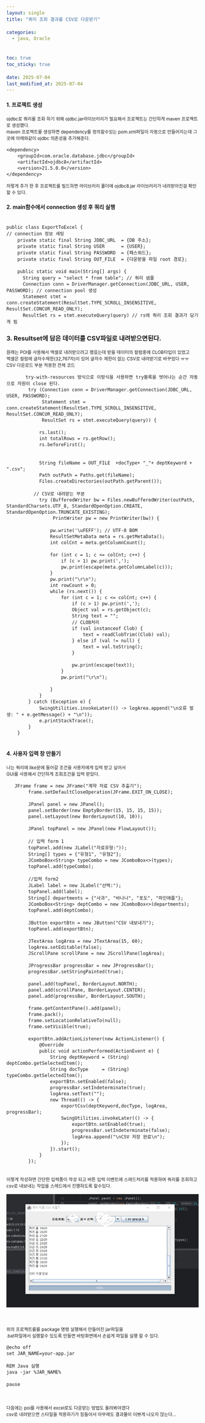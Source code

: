```yaml
---
layout: single
title: "쿼리 조회 결과를 CSV로 다운받기"

categories:
  - java, Oracle


toc: true
toc_sticky: true
 
date: 2025-07-04
last_modified_at: 2025-07-04
---
```


#### 1. 프로젝트 생성
<small>ojdbc로 쿼리를 조회 하기 위해 ojdbc.jar라이브러리가 필요해서 프로젝트는 간단하게 maven 프로젝트로 생성했다.<br/>
maven 프로젝트를 생성하면 dependency를 정의할수있는 pom.xml파일이 자동으로 만들어지는데 그곳에 아래와같이 ojdbc 의존성을 추가해준다.</small>
```
<dependency>
    <groupId>com.oracle.database.jdbc</groupId>
    <artifactId>ojdbc8</artifactId>
    <version>21.5.0.0</version>
</dependency>
```
<small>저렇게 추가 한 후 프로젝트를 빌드하면 라이브러리 폴더에 ojdbc8.jar 라이브러리가 내려받아진걸 확인할 수 있다. </small>

#### 2. main함수에서 connection 생성 후 쿼리 실행
```

public class ExportToExcel {
// connection 정보 세팅
    private static final String JDBC_URL  = {DB 주소};
    private static final String USER      = {USER};
    private static final String PASSWORD  = {패스워드};
    private static final String OUT_FILE  = {다운받을 파일 root 경로};

    public static void main(String[] args) {
      String query = "select * from table"; // 쿼리 샘플
      Connection conn = DriverManager.getConnection(JDBC_URL, USER, PASSWORD); // connection pool 생성
      Statement stmt = conn.createStatement(ResultSet.TYPE_SCROLL_INSENSITIVE, ResultSet.CONCUR_READ_ONLY);
      ResultSet rs = stmt.executeQuery(query) // rs에 쿼리 조회 결과가 담기게 됨

```

### 3. Resultset에 담은 데이터를 CSV파일로 내려받으면된다.
<small>원래는 POI를 사용해서 엑셀로 내려받으려고 했읐는데 받을 데이터의 컬럼중에 CLOB타입이 있었고 <br/>
엑셀은 컬럼에 글자수제한(32,767자)이 있어 글자수 제한이 없는 CSV로 내려받기로 바꾸었다 ㅠㅠ
<br/>
CSV 다운로드 부분 적용한 전체 코드
</small>

```
       try-with-resources 방식으로 이방식을 사용하면 try블록을 벗어나는 순간 자동으로 자원이 close 된다.
        try (Connection conn = DriverManager.getConnection(JDBC_URL, USER, PASSWORD);
             Statement stmt = conn.createStatement(ResultSet.TYPE_SCROLL_INSENSITIVE, ResultSet.CONCUR_READ_ONLY);
             ResultSet rs = stmt.executeQuery(query)) {
​
            rs.last();
            int totalRows = rs.getRow();
            rs.beforeFirst();
​
           
            String fileName = OUT_FILE  +docType+ "_"+ deptKeyword + ".csv";
            Path outPath = Paths.get(fileName);
            Files.createDirectories(outPath.getParent());
​
          // CSV로 내려받는 부분
            try (BufferedWriter bw = Files.newBufferedWriter(outPath, StandardCharsets.UTF_8, StandardOpenOption.CREATE, StandardOpenOption.TRUNCATE_EXISTING);
                 PrintWriter pw = new PrintWriter(bw)) {
​
                pw.write('\uFEFF'); // UTF-8 BOM
                ResultSetMetaData meta = rs.getMetaData();
                int colCnt = meta.getColumnCount();
​
                for (int c = 1; c <= colCnt; c++) {
                    if (c > 1) pw.print(',');
                    pw.print(escape(meta.getColumnLabel(c)));
                }
                pw.print("\r\n");
                int rowCount = 0;
                while (rs.next()) {
                    for (int c = 1; c <= colCnt; c++) {
                        if (c > 1) pw.print(',');
                        Object val = rs.getObject(c);
                        String text = "";
                        // CLOB처리
                        if (val instanceof Clob) {
                            text = readClobTrim((Clob) val);
                        } else if (val != null) {
                            text = val.toString();
                        }
                       
                        pw.print(escape(text));
                    }
                    pw.print("\r\n");
                    
                }
            }
        } catch (Exception e) {
            SwingUtilities.invokeLater(() -> logArea.append("\n오류 발생: " + e.getMessage() + "\n"));
            e.printStackTrace();
        }
    }
​

```

#### 4. 사용자 입력 창 만들기
<small>나는 쿼리에 like문에 들어갈 조건을 사용자에게 입력 받고 싶어서 <br/>
GUI를 사용해서 간단하게 조회조건을 입력 받았다.</small>

```
   JFrame frame = new JFrame("계약 자료 CSV 추출기");
        frame.setDefaultCloseOperation(JFrame.EXIT_ON_CLOSE);
​
        JPanel panel = new JPanel();
        panel.setBorder(new EmptyBorder(15, 15, 15, 15));
        panel.setLayout(new BorderLayout(10, 10));
​
        JPanel topPanel = new JPanel(new FlowLayout());
​
        // 입력 form 1
        topPanel.add(new JLabel("자료유형:"));
        String[] types = {"유형1", "유형2"};
        JComboBox<String> typeCombo = new JComboBox<>(types);
        topPanel.add(typeCombo);
​
        //입력 form2
        JLabel label = new JLabel("선택:");
        topPanel.add(label);
        String[] departments = {"사과", "바나나", "포도", "파인애플"};
        JComboBox<String> deptCombo = new JComboBox<>(departments);
        topPanel.add(deptCombo);
​
        JButton exportBtn = new JButton("CSV 내보내기");
        topPanel.add(exportBtn);
​
        JTextArea logArea = new JTextArea(15, 60);
        logArea.setEditable(false);
        JScrollPane scrollPane = new JScrollPane(logArea);
​
        JProgressBar progressBar = new JProgressBar();
        progressBar.setStringPainted(true);
​
        panel.add(topPanel, BorderLayout.NORTH);
        panel.add(scrollPane, BorderLayout.CENTER);
        panel.add(progressBar, BorderLayout.SOUTH);
​
        frame.getContentPane().add(panel);
        frame.pack();
        frame.setLocationRelativeTo(null);
        frame.setVisible(true);
​
        exportBtn.addActionListener(new ActionListener() {
            @Override
            public void actionPerformed(ActionEvent e) {
                String deptKeyword = (String) deptCombo.getSelectedItem();
                String docType     = (String) typeCombo.getSelectedItem();
                exportBtn.setEnabled(false);
                progressBar.setIndeterminate(true);
                logArea.setText("");
                new Thread(() -> {
                    exportCsv(deptKeyword,docType, logArea, progressBar);
                    SwingUtilities.invokeLater(() -> {
                        exportBtn.setEnabled(true);
                        progressBar.setIndeterminate(false);
                        logArea.append("\nCSV 저장 완료\n");
                    });
                }).start();
            }
        });

```
 <br/>
<small>이렇게 작성하면 간단한 입력폼이 작성 되고 버튼 입력 이벤트에 스레드처리를 적용하여 쿼리를 조회하고<br/> csv로 내보내는 작업을 스레드에서 진행하도록 할수있다.</small>
<p align="left">
 <img src = "/assets/images/gui.jpg">
</p>
 <br/>

<small>위의 프로젝트를를 package 명령 실행해서 만들어진 jar파일을 <br/>
.bat파일에서 실행할수 있도록 만들면 바탕화면에서 손쉽게 파일을 실행 할 수 있다.</small>

```
@echo off
set JAR_NAME=your-app.jar

REM Java 실행
java -jar %JAR_NAME%

pause

```
 <br/>

<small>다음에는 poi를 사용해서 excel로도 다운받는 방법도 올려봐야겠다  <br/>
csv로 내려받으면 스타일을 적용하기가 힘들어서 아무래도 결과물이 이쁘게 나오지 않는다...</small>



